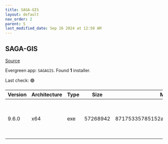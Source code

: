 ```yaml
---
title: SAGA-GIS
layout: default
nav_order: 2
parent: S
last_modified_date: Sep 26 2024 at 12:50 AM
---
```


## SAGA-GIS

[Source](http://www.saga-gis.org/)

Evergreen app: `SAGAGIS`. Found **1** installer.

Last check: 🟢

| Version | Architecture | Type | Size     | Md5                              | URI                                                                                                                                                                                                                        |
| ------- | ------------ | ---- | -------- | -------------------------------- | -------------------------------------------------------------------------------------------------------------------------------------------------------------------------------------------------------------------------- |
| 9.6.0   | x64          | exe  | 57268942 | 87175335785152ab6b24529e1b9a56f1 | [https://cfhcable.dl.sourceforge.net/project/saga-gis/SAGA%20-%209/SAGA%20-%209.6.0/saga-9.6.0_x64_setup.exe](https://cfhcable.dl.sourceforge.net/project/saga-gis/SAGA%20-%209/SAGA%20-%209.6.0/saga-9.6.0_x64_setup.exe) |
